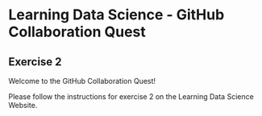 # Learning Data Science - GitHub Collaboration Quest

## Exercise 2

Welcome to the GitHub Collaboration Quest!

Please follow the instructions for exercise 2 on the Learning Data Science Website.
